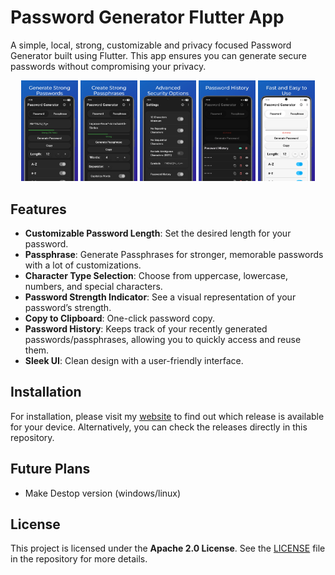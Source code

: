 # Password Generator Flutter App

A simple, local, strong, customizable and privacy focused Password Generator built using Flutter. This app ensures you can generate secure passwords without compromising your privacy.

<p align="center">
  <img src="./assets/mockups/passgen-mockup1.webp" width="18%" />
  <img src="./assets/mockups/passgen-mockup2.webp" width="18%" />
  <img src="./assets/mockups/passgen-mockup3.webp" width="18%" />
  <img src="./assets/mockups/passgen-mockup4.webp" width="18%" />
  <img src="./assets/mockups/passgen-mockup5.webp" width="18%" />
</p>

## Features
- **Customizable Password Length**: Set the desired length for your password.
- **Passphrase**: Generate Passphrases for stronger, memorable passwords with a lot of customizations.
- **Character Type Selection**: Choose from uppercase, lowercase, numbers, and special characters.
- **Password Strength Indicator**: See a visual representation of your password’s strength.
- **Copy to Clipboard**: One-click password copy.
- **Password History**: Keeps track of your recently generated passwords/passphrases, allowing you to quickly access and reuse them.
- **Sleek UI**: Clean design with a user-friendly interface.

## Installation

For installation, please visit my [website](https://euhfs.onrender.com/pages/download-page/password-generator.html) to find out which release is available for your device. Alternatively, you can check the releases directly in this repository.

## Future Plans

- Make Destop version (windows/linux)

## License

This project is licensed under the **Apache 2.0 License**. See the [LICENSE](LICENSE) file in the repository for more details.